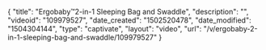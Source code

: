 {
    "title": "Ergobaby&trade;2-in-1 Sleeping Bag and Swaddle",
    "description": "",
    "videoid": "109979527",
    "date_created": "1502520478",
    "date_modified": "1504304144",
    "type": "captivate",
    "layout": "video",
    "url": "\/v\/ergobaby-2-in-1-sleeping-bag-and-swaddle\/109979527"
}